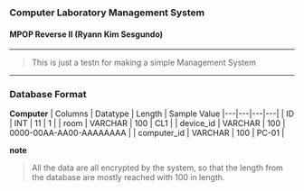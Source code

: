### Computer Laboratory Management System
#### MPOP Reverse II (Ryann Kim Sesgundo)
---
> This is just a testn for making a simple Management System
---
### Database Format
**Computer**
| Columns | Datatype | Length | Sample Value 
|---|---|---|---|
| ID | INT | 11 | 1 |
| room | VARCHAR | 100 | CL1 |
| device_id | VARCHAR | 100 | 0000-00AA-AA00-AAAAAAAA |
| computer_id | VARCHAR | 100 | PC-01 |

**note**
> All the data are all encrypted by the system, so that the length from the database are mostly reached with 100 in length.